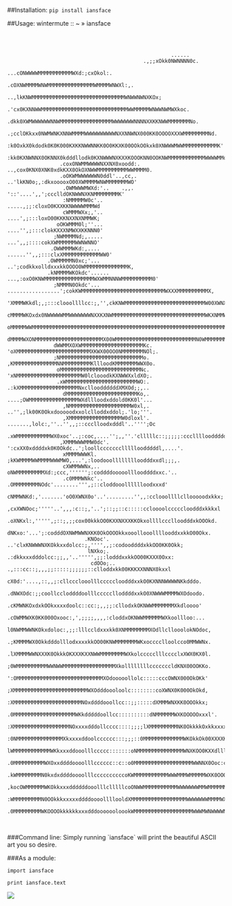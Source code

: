 ##Installation:
`pip install iansface`

##Usage:
wintermute :: ~ » iansface
      <pre>                                                                                                                            
                                                                                                                                  
                                                         ......                                                                   
                                                .,;;xOkk0NWNNNN0c.                                                                
                                           ...cONWWWWMMMMMMMMMMMWXd:;cxOkol:.                                                     
                                        .cOXNWMMMMWNWMMMMMMMMMMMMMMMWMMMMWNWXl:,.                                                 
                                   ..,lkKNWMMMMMMMMMMMMMMMMMMMMMMMMMMMMMMWNWWNWNXKOx;                                             
                               .'cx0KXNNWWMMMMMMMMMMMMMMMMMMMMMMMMMMMMWWMMMMMWNWWNWMWXkoc.                                        
                              .dkk0XWMWWWWWWNNWMMMMMMMMMMMMMMMMMWWWWWWWNNNNXXKKNWWMMMMMMMNo.                                      
                          .;cclOKkxx0NWMWNKXNNWMMMMWWWWWWWWWWNXXNNWNX000KK0OOOOXXXWMMMMMMMMNd.                                    
                         :k0OxkX0kdodk0K0K000KXKKNWWNNKK0O0KKXK00OOkOOkxk0XNWWWMWWMMMMMMMMMMMK'                                   
                        :kk0KXNWNNX0OKNNX0kdddllodk0KXNWWWNXKXXKOOOKNN0OOKNWMMMMMMMMMMMMWWWWMMo                                   
                     .coxONWMMWWWWNXXNX0xoodd:.  ..,cox0KNX0XNK0xdkKXX0OkOXNWWMMMMMMMMMMWWMMMM0.                                  
                     .oOKWMWWWWWWN0ddl'..,cc,.         ..'lkKN0o;,:dkxooooxO00XWMMMMWNWMMMMMMMWO'                                 
                      .OWMWWWMWXd:'..    .,,.               '::'....',,';ccclldOKNWWNXKNMMMMMMMMK'                                
                      :NMMMMMW0c'..                                 .....,;;:cloxO0KXXKKNWWWWMMMWd                                
                      cWMMMWXx;,'..                                  ....',;:::loxO00KKKNXXNXNMMWK;                               
                    oOKWMMM0l;''...                                 ....'',;:::clokKXXXNMWXXKKNNN0'                               
                   ;NWMMMMNd;,.....                                  ...',,;::::cokXWMMMMMMWWNWNNO'                               
                  .OWWMMMWKd:,....                                ......'',,;:::clxXMMMMMMMMMMMMWW0'                              
                 .OWMMMMMN0xc;'...                          ..';codkkxolldxxxkkOOOO0WMMMMMMMMMMMMMMK,                             
                 .kNMMMMWKOkdc'......                ...,:oxO0KNWMMMMMMMMMMMMMMMMWXWMMNNNWMMMMMMMMMM0'                            
                   ;NMMMN0Okdc'... .................';cokKWMMMMMMMMMMMMMMMMMMMMMMMMMMMWXXXMMMMMMMMMMX,                            
                   'XMMMWKkdl;,;:::clooollllcc:;,'',ckKNWMMMMMMMMMMMMMMMMMMMMMMMMMMW00XWNXWMMMMMMMMMX;                            
                   cMMMMWKOxdx0NWWWWWMMWWWWWWWNXXKXNWMMMMMMMMMMMMMMMMMMMMMMMMMMMMMMWKXNMMWWMMMMMMMMNc                             
                   oMMMMMWWMMMMMMMMMMMMMMMMMMMMMMMMMMMMMMMMMMMMMMMMMMMMMMMMMMMMMMMMMMMMMMMMMMMMMMMWc                              
                   dMMMMWXONMMMMMMMMMMMMMMMMMMMMMMX00WMMMMMMMMMMMMMMMMMMMMMMMMMMN0WMMMMMMMMMMMMMMW0,                              
                   dWWMMXOXWMMMMMMMMMMMMMMMMMMMMKc.  'oXMMMMMMMMMMMMMMMMMMMMMMMMXKWX00OO0NMMMMMMMNOl;.                            
                   ;NMMMMMMMMMMMMMMMMMMMMMMMMMMMo.     ,KMMMMMMMMMMMMMMNNMMMMMMMMMKllloodKMMMMMMMWWX0o.                           
                    oMMMMMMMMMMMMMMMMMMMMMMMMMMNc.      'xNMMMMMMMMMMMMMMMMMMMMMW0lclooodkKXNWWXxldXO;.                           
                    .xWMMMMMMMMMMMMMMMMMMMMMMMWO:.       .:kXMMMMMMMMMMMMMMMMMMMNxcllooddddddXMXOd;;,..                           
                      dMMMMMMMMMMMMMMMMMMMMMMMKo,.      ....;OWMMMMMMMMMMMMMMMMWXdllloodxddold0KK0l'...                           
                      ,NMMMMMMMMMMMMMMMMMMMMW0xl,.      ..'',;lk00K0Okxdooooodxxolclloddxddol;.'lo;'''.                           
                      ,XMMMMMMMMMMMMMMMMMW0dloxl'.     .......,lolc:,''..'',,;::ccclloodxdddl'..'''';Oc                           
                     .xWMMMMMMMMMMMWX0xoc'..;:coc,....'';,,''.'clllllc::;;;;;:ccclllloodddddl'......;l.                           
                     ,XMMMWWWMMW0dc'.      ':cxXX0xddddxk0K0Okdc..';loollcccccccllllloodddddl,....'.                              
                      xMMMMWWWKl.          ;kKWMMMMWWMMMMWWWMWO,...',:loodooolllllllloodddxxdl;;;,.                               
                      cXWMMWWNx,..         oNWMMMMMMMMMXd:;ccc,'''''';:coddddooooolllooddddxxc.'..                                
                      .c0MMMWNkc'..       .OMMMMMMMMNOdc'........''',;::cloddooolllllloodxxxd'                                    
                        cNMMWNKd:,'.......'oO0XWNX0o'..'.........'',,:cclooollllcllooooodxkkx;                                    
                         ,cxXWNOoc;'''''..',,,:c::;,'..';::;;::c:::::ccloooolcccccloodddxkkkxl                                    
                           .oXNKxl:,''''',;::;,;;cox00kkkOO0KXXNXXXKKOkxollllccclloodddxkOOOkd.                                   
                             dNKxo:'...';:codddOXNWMWWNXKK0OkOOOOkkxooollooollllooddxxkkO00Okx.                                   
                             .KNOoc'. ..'clxKNWWWNXKOkkxxdolcc:;,'''',,;:codooddddxkkOO0KK0Okk;                                   
                              lNXko;.    .:dkkxxxdddolcc:;;,,'..''''',;;:lodddxxkkOO00KXXX0Oxx:                                   
                               cdOOo;..   .,:::cc::;,,,;;:::::;;;;;;::clloddxkk00KKKXXNNNX0kxxl                                   
                                 cX0d:'....,::,,;:cllccclooolllcccccloodddxxkO0KXNNNWWWWNKkdddo.                                  
                                .dNWXOdc:;;coollccloddddoolllccccclloddddxxkO0XNWWWMMMMWXOdoodo.                                  
                                 .cKMWNKOxdxkOOkxxxxdoolc::cc:;,,;;:cllodxkOKNWWMMMMMMMXkdloooo'                                  
                                   .cOWMMWXK0KK000Oxooc:,',;;;;,,,,:cloddxOKNWWMMMMMMWXkoollloo:...                               
                                      l0NWMMWWNKOkxdoloc:,;;:lllccldxxxkk0XNMMMMMMMMXOdllcllooolokNOdoc,                          
                                        .;KMMMMWX0OkkdddolllodxxxxkkOO00KNWMMMMMMMWKxocccclloolcco0MMWWNx.                        
                                          .lXMMMMWWNXXXK0OkkkOKXXXKXXNWWMMMMMMMMWXkolccccclllcccclxXWX0KX0l.                      
                                            ;0WMMMMMMMMMMWWNWWMMMMMMMMMMMMMMMMMXkollllllllcccccccldKNX00OOKKo.                    
                                              ':OMMMMMMMMMMMMMMMMMMMMMMMMMMMMXOdooooollolc:::::cccOWNX000OkOKk'                   
                                                ;XMMMMMMMMMMMMMMMMMMMMMMMMWXOdddoooloolc::::::::coXWNX0K000OkOkd,                 
                                                 :XMMMMMMMMMMMMMMMMMMMMMMNOxddddooollcc::;;:::::dXMMMWNXKK0OOOkkx;                
                                                 .0MMMMMMMMMMMMMMMMMMMMWKkdddddoollcc::::::::::dNMMMMMMWXKOOOOOxxxl'.             
                                                  :XMMMMMMMMMMMMMMMMMMNOxxxxdddollcccc::::;;;;lXMMMMMMMMMNK0OkkkkOxkkxxxxxdc;,;:;'
                                                   :0NMMMMMMMMMMMMMMMXkxxxxddoolcccccc:::;;;::0MMMMMMMMMMMMMWKOkkOk00XXXXKOdcloood
                                                     lWMMMMMMMMMMMMWKkxxxddooolllccccc:::::::oNMMMMMMMMMMMMMMMWNXKOO0KXXdlllloooxx
                                                     .0MMMMMMMMMMWXOxxddddoooolllcccccc::c::o0MMMMMMMMMMMMMMMMMMMWWNNX0Ooc:cooccol
                                                     .kWMMMMMMMMN0kxdxddddoooolllccccccccccoKWMMMMMMMMMMMWWWMMMWMMMMMWXK0OOOOxlloc
                                                  ,kocOWMMMMMMWKOkkxxxddddddooolllclllllcoONWWMMMMMMMMMMMWWWWWWWMMWMMMMMMWNNNXXKKK
                                                  :WMMMMMMMMMN0OOkkkxxxxxddddoooollllooldXMMMMMMMMMMMMMMMMMMWWWWWWWMMMMWX0000K000N
                                                 .0MMMMMMMMMWKOOOOkkkkkkxxxdddooooooloookWMMMMMMMMMMMMMMMMMMMWWWMWNWWWWN0OO00KKKKW

</pre>
###Command line:
Simply running `iansface` will print the beautiful ASCII art you so desire.

###As a module:


`import iansface`

`print iansface.text`

![](https://giggles.hashbang.sh/iansface.gif)
